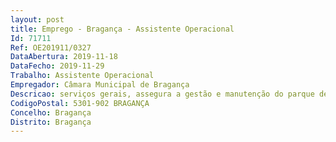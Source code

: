```yaml
--- 
layout: post
title: Emprego - Bragança - Assistente Operacional
Id: 71711
Ref: OE201911/0327
DataAbertura: 2019-11-18
DataFecho: 2019-11-29
Trabalho: Assistente Operacional
Empregador: Câmara Municipal de Bragança
Descricao: serviços gerais, assegura a gestão e manutenção do parque desportivo municipal, nomeadamente de manutenção, conservação e arranjo e das condições de higiene e segurança das instalações desportivas e equipamentos e de apoio auxiliar geral aos serviços a que esteja afeto  assegura tarefas de limpeza dos locais de trabalho   edifícios e espaços envolventes  executa a montagem e desmontagem dos equipamentos desportivos  procede à receção, encaminhamento e enquadramento dos utentes e público em geral, controlando a entrada e saída de pessoas, veículos e mercadorias  assegura o apoio ao enquadramento dos projetos desenvolvidos ao nível desportivo  assegura o cumprimento da regulamentação e dos normativos nos equipamentos desportivos  zela pela segurança de bens e haveres, sem prejuízo de desempenho de outras tarefas, iniciativas ou ações decididas no âmbito das atribuições e competências do Município
CodigoPostal: 5301-902 BRAGANÇA
Concelho: Bragança
Distrito: Bragança
--- 
```

